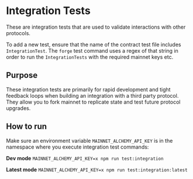 # Integration Tests
These are integration tests that are used to validate interactions with other protocols.

To add a new test, ensure that the name of the contract test file includes `IntegrationTest`. The `forge` test command uses a regex of that string in order to run the `IntegrationTests` with the required mainnet keys etc.

## Purpose
These integration tests are primarily for rapid development and tight feedback loops when building an integration with a third party protocol. They allow you to fork mainnet to replicate state and test future protocol upgrades.

## How to run
Make sure an environment variable `MAINNET_ALCHEMY_API_KEY` is in the namespace where you execute integration test commands:

**Dev mode**
`MAINNET_ALCHEMY_API_KEY=x npm run test:integration`

**Latest mode**
`MAINNET_ALCHEMY_API_KEY=x npm run test:integration:latest`
